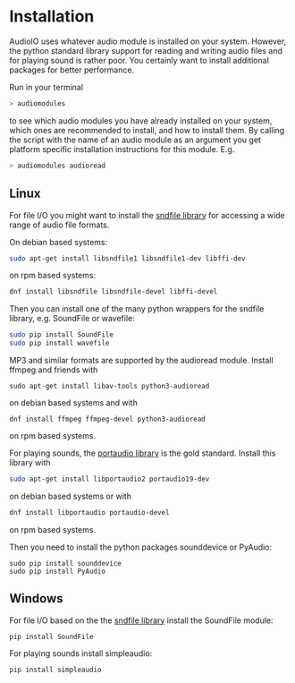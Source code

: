 # Installation

AudioIO uses whatever audio module is installed on your
system. However, the python standard library support for reading and
writing audio files and for playing sound is rather poor. You certainly want
to install additional packages for better performance.

Run in your terminal
```sh
> audiomodules
```
to see which audio modules you have already installed on your system,
which ones are recommended to install, and how to install them. By
calling the script with the name of an audio module as an argument you
get platform specific installation instructions for this module. E.g.
```sh
> audiomodules audioread
```


## Linux

For file I/O you might want to install the
[sndfile library](http://www.mega-nerd.com/libsndfile/)
for accessing a wide range of audio file formats.

On debian based systems:
```sh
sudo apt-get install libsndfile1 libsndfile1-dev libffi-dev
```
on rpm based systems:
```sh
dnf install libsndfile libsndfile-devel libffi-devel
```

Then you can install one of the many python wrappers for the sndfile
library, e.g. SoundFile or wavefile:
```sh
sudo pip install SoundFile
sudo pip install wavefile
```

MP3 and similar formats are supported by the audioread module.
Install ffmpeg and friends with
```
sudo apt-get install libav-tools python3-audioread
```
on debian based systems and with
```
dnf install ffmpeg ffmpeg-devel python3-audioread
```
on rpm based systems.

For playing sounds, the [portaudio library](http://www.portaudio.com)
is the gold standard. Install this library with
```sh
sudo apt-get install libportaudio2 portaudio19-dev
```
on debian based systems or with
```sh
dnf install libportaudio portaudio-devel
```
on rpm based systems.

Then you need to install the python packages sounddevice or PyAudio:
```
sudo pip install sounddevice
sudo pip install PyAudio
```


## Windows

For file I/O based on the the [sndfile
library](http://www.mega-nerd.com/libsndfile/) install the SoundFile
module:
```sh
pip install SoundFile
```

For playing sounds install simpleaudio:
```sh
pip install simpleaudio
```
